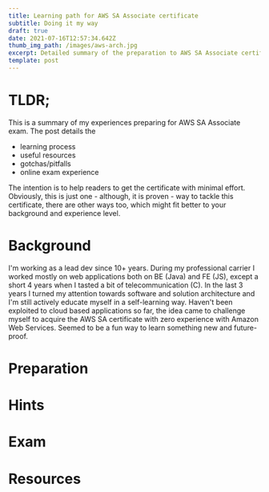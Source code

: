 ```yaml
---
title: Learning path for AWS SA Associate certificate
subtitle: Doing it my way
draft: true
date: 2021-07-16T12:57:34.642Z
thumb_img_path: /images/aws-arch.jpg
excerpt: Detailed summary of the preparation to AWS SA Associate certificate.
template: post
---
```

# **TLDR;**

This is a summary of my experiences preparing for AWS SA Associate exam. The post details the 

* learning process 
* useful resources 
* gotchas/pitfalls
* online exam experience

The intention is to help readers to get the certificate with minimal effort. Obviously, this is just one - although, it is proven - way to tackle this certificate, there are other ways too, which might fit better to your background and experience level.

# **Background**

I'm working as a lead dev since 10+ years. During my professional carrier I worked mostly on web applications both on BE (Java) and FE (JS), except a short 4 years when I tasted a bit of telecommunication (C). In the last 3 years I turned my attention towards software and solution architecture and I'm still actively educate myself in a self-learning way. Haven't been exploited to cloud based applications so far, the idea came to challenge myself to acquire the AWS SA certificate with zero experience with Amazon Web Services. Seemed to be a fun way to learn something new and future-proof. 

# Preparation



# Hints

# Exam

# Resources